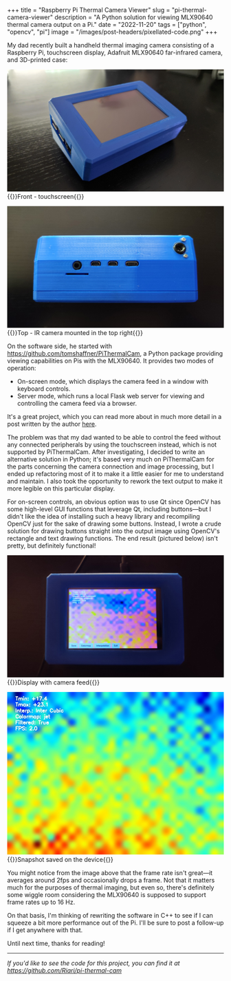 +++
title = "Raspberry Pi Thermal Camera Viewer"
slug = "pi-thermal-camera-viewer"
description = "A Python solution for viewing MLX90640 thermal camera output on a Pi."
date = "2022-11-20"
tags = ["python", "opencv", "pi"]
image = "/images/post-headers/pixellated-code.png"
+++

My dad recently built a handheld thermal imaging camera consisting of a Raspberry Pi, touchscreen display, Adafruit MLX90640 far-infrared camera, and 3D-printed case:

![Photo of front - touchscreen](./photo-1.jpg)
{{<caption>}}Front - touchscreen{{</caption>}}

![Photo of top - IR camera mounted in the top right](./photo-2.jpg)
{{<caption>}}Top - IR camera mounted in the top right{{</caption>}}

On the software side, he started with https://github.com/tomshaffner/PiThermalCam, a Python package providing viewing capabilities on Pis with the MLX90640. It provides two modes of operation:

* On-screen mode, which displays the camera feed in a window with keyboard controls.
* Server mode, which runs a local Flask web server for viewing and controlling the camera feed via a browser.

It's a great project, which you can read more about in much more detail in a post written by the author [here](https://tomshaffner.github.io/PiThermalCam/).

The problem was that my dad wanted to be able to control the feed without any connected peripherals by using the touchscreen instead, which is not supported by PiThermalCam. After investigating, I decided to write an alternative solution in Python; it's based very much on PiThermalCam for the parts concerning the camera connection and image processing, but I ended up refactoring most of it to make it a little easier for me to understand and maintain. I also took the opportunity to rework the text output to make it more legible on this particular display.

For on-screen controls, an obvious option was to use Qt since OpenCV has some high-level GUI functions that leverage Qt, including buttons—but I didn't like the idea of installing such a heavy library and recompiling OpenCV just for the sake of drawing some buttons. Instead, I wrote a crude solution for drawing buttons straight into the output image using OpenCV's rectangle and text drawing functions. The end result (pictured below) isn't pretty, but definitely functional!

![Photo of display with camera feed](./photo-3.jpg)
{{<caption>}}Display with camera feed{{</caption>}}

![Snapshot saved on device](./snapshot.jpg)
{{<caption>}}Snapshot saved on the device{{</caption>}}

You might notice from the image above that the frame rate isn't great—it averages around 2fps and occasionally drops a frame. Not that it matters much for the purposes of thermal imaging, but even so, there's definitely some wiggle room considering the MLX90640 is supposed to support frame rates up to 16 Hz.

On that basis, I'm thinking of rewriting the software in C++ to see if I can squeeze a bit more performance out of the Pi. I'll be sure to post a follow-up if I get anywhere with that.

Until next time, thanks for reading!

---

*If you'd like to see the code for this project, you can find it at https://github.com/Riari/pi-thermal-cam*